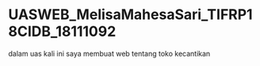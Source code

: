 # UASWEB_MelisaMahesaSari_TIFRP18CIDB_18111092
dalam uas kali ini saya membuat web tentang toko kecantikan

